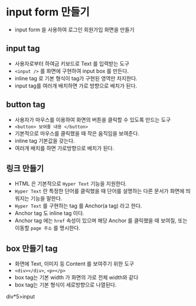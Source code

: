 # input form 만들기

- input form 을 사용하여 로그인 회원가입 화면을 만들기

## input tag

- 사용자로부터 하여금 키보드로 Text 를 입력받는 도구
- `<input />` 를 화면에 구현하여 input box 를 만든다.
- inline tag 로 기본 형식이 tag가 구현된 영역만 차지한다.
- input tag를 여러개 배치하면 가로 방향으로 배치가 된다.

## button tag

- 사용자가 마우스를 이용하여 화면의 버튼을 클릭할 수 있도록 만드는 도구
- `<button> 보여줄 내용 </button>`
- 기본적으로 마우스를 클릭했을 때 작은 움직임을 보여준다.
- inline tag 기본값을 갖는다.
- 여러개 배치를 하면 가로방향으로 배치가 된다.

## 링크 만들기

- HTML 은 기본적으로 `Hyper Text` 기능을 지원한다.
- `Hyper Text` 란 특정한 단어를 클릭했을 때 단어를 설명하는 다른 문서가 화면에 띄워지는 기능을 말한다.
- `Hyper Text` 를 구현하는 tag 를 Anchor(a tag) 라고 한다.
- Anchor tag 도 inline tag 이다.
- Anchor tag 에는 `href` 속성이 있으며 해당 Anchor 를 클릭했을 때 보여질, 또는 이동할 `page 주소` 를 명시한다.

## box 만들기 tag

- 화면에 Text, 이미지 등 Content 를 보여주기 위한 도구
- `<div></div>`, `<p></p>`
- box tag는 기본 width 가 화면의 가로 전체 width와 같다
- box tag는 기본 형식이 세로방향으로 나열된다.

div\*5>input

$$
$$
